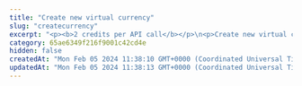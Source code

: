 ```yaml
---
title: "Create new virtual currency"
slug: "createcurrency"
excerpt: "<p><b>2 credits per API call</b></p>\n<p>Create new virtual currency with given supply stored in account. This will create Tatum internal virtual currency. Every virtual currency must be prefixed with <b>VC_</b>.</p>\n<p>Every virtual currency must be pegged to existing FIAT or supported cryptocurrency. 1 unit of virtual currency has then the same amount as 1 unit of the base currency it is pegged to. It is possible to set a custom base rate for the virtual currency. (baseRate = 2 => 1 VC unit = 2 basePair units)</p>\n<p>Tatum virtual currency acts as any other asset within Tatum. To create a fungible token, see the <a href=\"https://apidoc.tatum.io/tag/Fungible-Tokens-(ERC-20-or-compatible)#operation/Erc20Deploy\" target=\"_blank\">API for deploying a fungible token smart contract</a>.</p>\n<p>This operation returns the newly created Tatum Ledger account with an initial balance set to the virtual currency's total supply. Total supply can be changed in the future.</p>\n<p>Digital assets:</p>\n<ul>\n<li><b>USDC_MATIC</b> refers to contract <code>0x2791bca1f2de4661ed88a30c99a7a9449aa84174</code> on Polygon mainnet.</li>\n<li><b>USDC_MATIC_NATIVE</b> refers to contract <code>0x3c499c542cef5e3811e1192ce70d8cc03d5c3359</code> on Polygon mainnet.</li>\n</ul>"
category: 65ae6349f216f9001c42cd4e
hidden: false
createdAt: "Mon Feb 05 2024 11:38:10 GMT+0000 (Coordinated Universal Time)"
updatedAt: "Mon Feb 05 2024 11:38:13 GMT+0000 (Coordinated Universal Time)"
---
```


